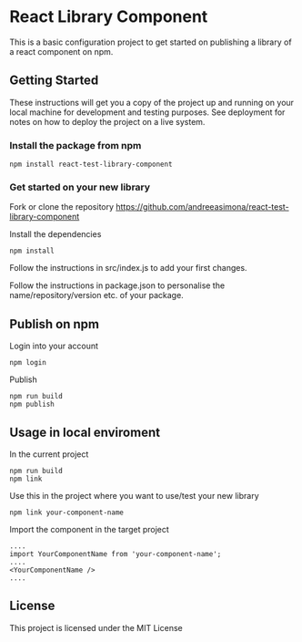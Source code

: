 # React Library Component

This is a basic configuration project to get started on publishing a library of a react component on npm.

## Getting Started

These instructions will get you a copy of the project up and running on your local machine for development and testing purposes. See deployment for notes on how to deploy the project on a live system.

### Install the package from npm

```
npm install react-test-library-component
```

### Get started on your new library

Fork or clone the repository https://github.com/andreeasimona/react-test-library-component

Install the dependencies
```
npm install
```

Follow the instructions in src/index.js to add your first changes.

Follow the instructions in package.json to personalise the name/repository/version etc. of your package.

## Publish on npm

Login into your account

```
npm login
```

Publish

```
npm run build
npm publish
```

## Usage in local enviroment

In the current project
```
npm run build
npm link
```

Use this in the project where you want to use/test your new library
```
npm link your-component-name
```

Import the component in the target project
```
....
import YourComponentName from 'your-component-name';
....
<YourComponentName />
....
```

## License

This project is licensed under the MIT License